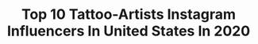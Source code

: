 ---
title: Top 10 Tattoo-Artists Instagram Influencers In United States In 2020
description: >-
  Find top tattoo-artists Instagram influencers in United States in 2020. Most popular hashtags: #fuckcovid19 #portrait #realism #staysafe.
platform: Instagram
profiles:
  - username: "rockrollg"
    fullname: >-
      Herchell L Carrasco
    location: "United States"
    followers: 98512
    engagement: 660
    commentsToLikes: 0.021267
    id: ck5c61u8j4juy0i11fqeje6xz
    verified: true
    hashtags: "#mambamentality, #pachucotattoo, #maschingon"
  - username: "swat_mtoto_wa_eunice"
    fullname: >-
      MTOTO WA EUNICE
    location: "United States"
    followers: 101688
    engagement: 950
    commentsToLikes: 0.022140
    id: ck5cd8o11iqak0i111z67x3ti
    verified: false
    hashtags: "#mbogi, #https, #stayhomestaysafe, #keep"
  - username: "devonslaves"
    fullname: >-
      Devon
    location: "United States"
    followers: 11187
    engagement: 699
    commentsToLikes: 0.099437
    id: ck5ckzszvxy8p0i11dp0grppm
    verified: false
    hashtags: "#streetgymsa, #slaves, #kicksonlock, #airjordan1"
  - username: "brandochiesa"
    fullname: >-
      Brando Chiesa
    location: "United States"
    followers: 844730
    engagement: 804
    commentsToLikes: 0.011115
    id: ck55pdbauabl20i11jqqhap9a
    verified: true
    hashtags: "#digimon, #finalfantasy7, #pokemon, #deathnote"
  - username: "getnmoney"
    fullname: >-
      PRETTY PAPI ⚜️ONE & ONLY ⚜️
    location: "United States"
    followers: 17729
    engagement: 274
    commentsToLikes: 0.097404
    id: ck6tk550840xf0j71bg2amc5h
    verified: false
    hashtags: "#mindovermatter, #tattooideas, #repost, #lookcute"
  - username: "maryjtattoo"
    fullname: >-
      Mary J
    location: "United States"
    followers: 9555
    engagement: 1678
    commentsToLikes: 0.010692
    id: ck8t9ipylo8sy0j784ywmt7dg
    verified: false
    hashtags: "#gameofthrones, #growlith, #tattooartist, #forestspirits"
  - username: "shaughnessy"
    fullname: >-
      SHAUGHNESSY OTSUJI
    location: "United States"
    followers: 103174
    engagement: 206
    commentsToLikes: 0.044480
    id: ck0twgwxefbsd0i19lfbrm1l6
    verified: false
    hashtags: "#tunnelwalkchallenge, #bathtubchallenge, #somewheresunnier, #ocinlimitless"
  - username: "carlotah_sandiego"
    fullname: >-
      Carla Ricci
    location: "United States"
    followers: 3625
    engagement: 3527
    commentsToLikes: 0.022714
    id: ckaosxfqxtgfg0i78mv5aisdy
    verified: false
    hashtags: "#colors, #graphite, #sandiego, #details"
  - username: "kattatgirl"
    fullname: >-
      Kat Tat
    location: "United States"
    followers: 1222801
    engagement: 247
    commentsToLikes: 0.017401
    id: ck6tisvfu1cza0j71vwkdzt3e
    verified: true
    hashtags: "#latattooshop, #girldad, #luxurylifestyle, #tattoosofinstagram"
  - username: "zeke.tattoo"
    fullname: >-
      Zeke Yip
    location: "United States"
    followers: 29234
    engagement: 540
    commentsToLikes: 0.018479
    id: ck9ha5lmrb8wm0j78hvf12frs
    verified: false
    hashtags: "#sushicraving, #surrealart, #sp5k"
---